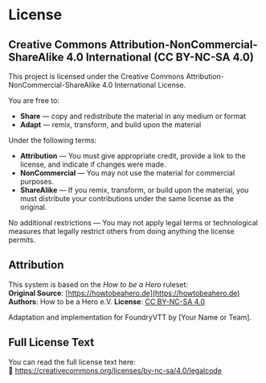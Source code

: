 # License

## Creative Commons Attribution-NonCommercial-ShareAlike 4.0 International (CC BY-NC-SA 4.0)

This project is licensed under the Creative Commons Attribution-NonCommercial-ShareAlike 4.0 International License.

You are free to:

- **Share** — copy and redistribute the material in any medium or format  
- **Adapt** — remix, transform, and build upon the material  

Under the following terms:

- **Attribution** — You must give appropriate credit, provide a link to the license, and indicate if changes were made.  
- **NonCommercial** — You may not use the material for commercial purposes.  
- **ShareAlike** — If you remix, transform, or build upon the material, you must distribute your contributions under the same license as the original.

No additional restrictions — You may not apply legal terms or technological measures that legally restrict others from doing anything the license permits.

## Attribution

This system is based on the *How to be a Hero* ruleset:  
**Original Source**: [https://howtobeahero.de](https://howtobeahero.de)  
**Authors**: How to be a Hero e.V.
**License**: [CC BY-NC-SA 4.0](https://creativecommons.org/licenses/by-nc-sa/4.0/)

Adaptation and implementation for FoundryVTT by [Your Name or Team].

## Full License Text

You can read the full license text here:  
🔗 https://creativecommons.org/licenses/by-nc-sa/4.0/legalcode
